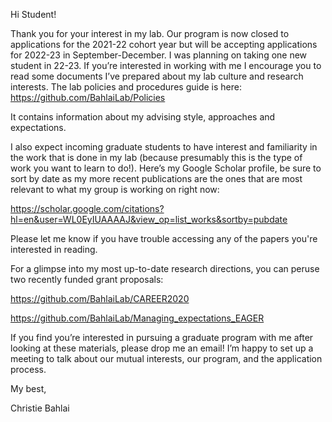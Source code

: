 Hi Student!

Thank you for your interest in my lab. Our program is now closed to applications for the 2021-22 cohort year but will be accepting applications for 2022-23 in September-December. I was planning on taking one new student in 22-23. If you’re interested in working with me I encourage you to read some documents I’ve prepared about my lab culture and research interests.  The lab policies and procedures guide is here: 
https://github.com/BahlaiLab/Policies 

It contains information about my advising style, approaches and expectations.

I also expect incoming graduate students to have interest and familiarity in the work that is done in my lab (because presumably this is the type of work you want to learn to do!). Here’s my Google Scholar profile, be sure to sort by date as my more recent publications are the ones that are most relevant to what my group is working on right now:

https://scholar.google.com/citations?hl=en&user=WL0EyIUAAAAJ&view_op=list_works&sortby=pubdate 

Please let me know if you have trouble accessing any of the papers you're interested in reading.

For a glimpse into my most up-to-date research directions, you can peruse two recently funded grant proposals:

https://github.com/BahlaiLab/CAREER2020 

https://github.com/BahlaiLab/Managing_expectations_EAGER

If you find you’re interested in pursuing a graduate program with me after looking at these materials, please drop me an email! I’m happy to set up a meeting to talk about our mutual interests, our program, and the application process.

My best,

Christie Bahlai
